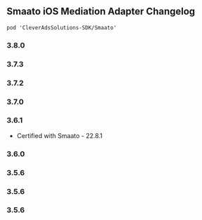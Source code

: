 ## Smaato iOS Mediation Adapter Changelog
`pod 'CleverAdsSolutions-SDK/Smaato'`

### 3.8.0

### 3.7.3

### 3.7.2

### 3.7.0

### 3.6.1
- Certified with Smaato - 22.8.1

### 3.6.0

### 3.5.6

### 3.5.6

### 3.5.6
